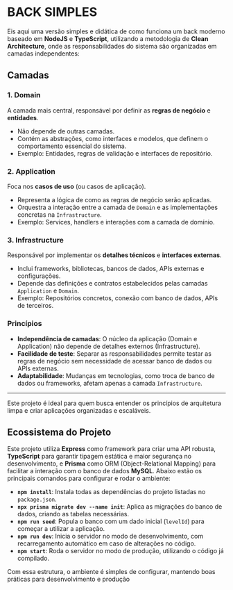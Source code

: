 # BACK SIMPLES

Eis aqui uma versão simples e didática de como funciona um back moderno baseado em **NodeJS** e **TypeScript**, utilizando a metodologia de **Clean Architecture**, onde as responsabilidades do sistema são organizadas em camadas independentes:

## Camadas

### 1. **Domain**
A camada mais central, responsável por definir as **regras de negócio** e **entidades**.  
- Não depende de outras camadas.  
- Contém as abstrações, como interfaces e modelos, que definem o comportamento essencial do sistema.  
- Exemplo: Entidades, regras de validação e interfaces de repositório.  

### 2. **Application**
Foca nos **casos de uso** (ou casos de aplicação).  
- Representa a lógica de como as regras de negócio serão aplicadas.  
- Orquestra a interação entre a camada de `Domain` e as implementações concretas na `Infrastructure`.  
- Exemplo: Services, handlers e interações com a camada de domínio.  

### 3. **Infrastructure**
Responsável por implementar os **detalhes técnicos** e **interfaces externas**.  
- Inclui frameworks, bibliotecas, bancos de dados, APIs externas e configurações.  
- Depende das definições e contratos estabelecidos pelas camadas `Application` e `Domain`.  
- Exemplo: Repositórios concretos, conexão com banco de dados, APIs de terceiros.  

### Princípios
- **Independência de camadas**: O núcleo da aplicação (Domain e Application) não depende de detalhes externos (Infrastructure).  
- **Facilidade de teste**: Separar as responsabilidades permite testar as regras de negócio sem necessidade de acessar banco de dados ou APIs externas.  
- **Adaptabilidade**: Mudanças em tecnologias, como troca de banco de dados ou frameworks, afetam apenas a camada `Infrastructure`.

---

Este projeto é ideal para quem busca entender os princípios de arquitetura limpa e criar aplicações organizadas e escaláveis.

## Ecossistema do Projeto

Este projeto utiliza **Express** como framework para criar uma API robusta, **TypeScript** para garantir tipagem estática e maior segurança no desenvolvimento, e **Prisma** como ORM (Object-Relational Mapping) para facilitar a interação com o banco de dados **MySQL**. Abaixo estão os principais comandos para configurar e rodar o ambiente:  

- **`npm install`**: Instala todas as dependências do projeto listadas no `package.json`.  
- **`npx prisma migrate dev --name init`**: Aplica as migrações do banco de dados, criando as tabelas necessárias.  
- **`npm run seed`**: Popula o banco com um dado inicial (`levelId`) para começar a utilizar a aplicação.  
- **`npm run dev`**: Inicia o servidor no modo de desenvolvimento, com recarregamento automático em caso de alterações no código.  
- **`npm start`**: Roda o servidor no modo de produção, utilizando o código já compilado.  

Com essa estrutura, o ambiente é simples de configurar, mantendo boas práticas para desenvolvimento e produção